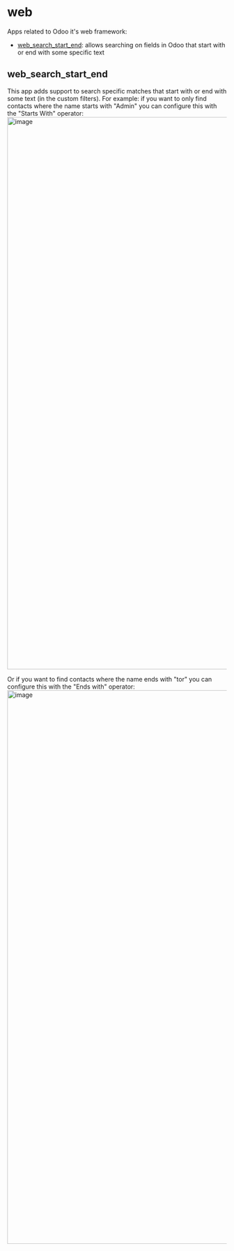# web
Apps related to Odoo it's web framework:

- [web_search_start_end](#web_search_start_end): allows searching on fields in Odoo that start with or end with some specific text

## web_search_start_end
This app adds support to search specific matches that start with or end with some text (in the custom filters).
For example: if you want to only find contacts where the name starts with "Admin" you can configure this with the "Starts With" operator:
<img width="1268" alt="image" src="https://github.com/Yenthe666/web/assets/6352350/4d2dd4de-9ac1-4480-aeef-5f661e9bb352">

Or if you want to find contacts where the name ends with "tor" you can configure this with the "Ends with" operator:
<img width="1271" alt="image" src="https://github.com/Yenthe666/web/assets/6352350/76c16621-5730-4a49-9e69-8f3c01f56927">
